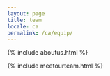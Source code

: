 ```yaml
---
layout: page
title: team
locale: ca
permalink: /ca/equip/
---
```


{% include aboutus.html %}

{% include meetourteam.html %}
